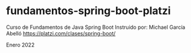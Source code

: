 # fundamentos-spring-boot-platzi
Curso de Fundamentos de Java Spring Boot
Instruido por:
Michael García Abelló
https://platzi.com/clases/spring-boot/

Enero 2022
